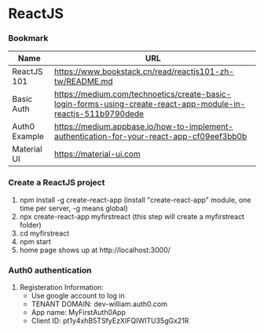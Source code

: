 # ReactJS

### Bookmark
Name | URL  
--- | ---
ReactJS 101 | https://www.bookstack.cn/read/reactjs101-zh-tw/README.md
Basic Auth | https://medium.com/technoetics/create-basic-login-forms-using-create-react-app-module-in-reactjs-511b9790dede
Auth0 Example | https://medium.appbase.io/how-to-implement-authentication-for-your-react-app-cf09eef3bb0b
Material UI | https://material-ui.com

### Create a ReactJS project
1. npm install -g create-react-app (install "create-react-app" module,  one time per server, -g means global)
2. npx create-react-app myfirstreact (this step will create a myfirstreact folder)
3. cd myfirstreact 
4. npm start
5. home page shows up at http://localhost:3000/

### Auth0 authentication
1. Registeration Information:    
     * Use google account to log in   
     * TENANT DOMAIN: dev-william.auth0.com   
     * App name: MyFirstAuth0App
     * Client ID: pt1y4xhB5TSfyEzXIFQIWITU35gGx21R

